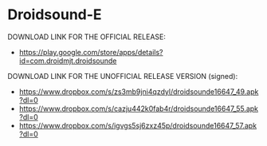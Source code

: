 Droidsound-E 
============

DOWNLOAD LINK FOR THE OFFICIAL RELEASE:

* https://play.google.com/store/apps/details?id=com.droidmjt.droidsounde

DOWNLOAD LINK FOR THE UNOFFICIAL RELEASE VERSION (signed):

* https://www.dropbox.com/s/zs3mb9jni4qzdyl/droidsounde16647_49.apk?dl=0
* https://www.dropbox.com/s/cazju442k0fab4r/droidsounde16647_55.apk?dl=0
* https://www.dropbox.com/s/igvgs5sj6zxz45p/droidsounde16647_57.apk?dl=0



